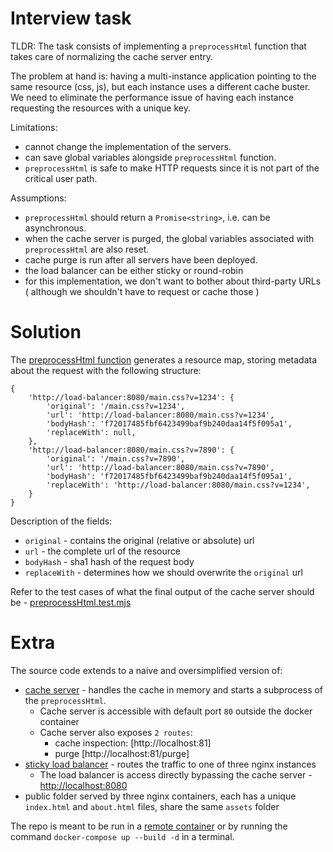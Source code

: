 # Interview task

TLDR: The task consists of implementing a `preprocessHtml` function that takes care of normalizing the cache server entry.

The problem at hand is: having a multi-instance application pointing to the same resource (css, js), but each instance uses
a different cache buster. We need to eliminate the performance issue of having each instance requesting the resources with a unique key.

Limitations:
  - cannot change the implementation of the servers.
  - can save global variables alongside `preprocessHtml` function.
  - `preprocessHtml` is safe to make HTTP requests since it is not part of the critical user path.

Assumptions:
  - `preprocessHtml` should return a `Promise<string>`, i.e. can be asynchronous.
  - when the cache server is purged, the global variables associated with `preprocessHtml` are also reset.
  - cache purge is run after all servers have been deployed.
  - the load balancer can be either sticky or round-robin
  - for this implementation, we don't want to bother about third-party URLs ( although we shouldn't have to request or cache those )

# Solution

The [preprocessHtml function](https://github.com/dimitarsi/interview-task-caching-solution-nodejs/blob/master/container/cache-server/lib/preprocessHtml/preprocessHtml.mjs) generates a resource map,
storing metadata about the request with the following structure:

```
{
    'http://load-balancer:8080/main.css?v=1234': {
        'original': '/main.css?v=1234',
        'url': 'http://load-balancer:8080/main.css?v=1234',
        'bodyHash': 'f72017485fbf6423499baf9b240daa14f5f095a1',
        'replaceWith': null,
    },
    'http://load-balancer:8080/main.css?v=7890': {
        'original': '/main.css?v=7890',
        'url': 'http://load-balancer:8080/main.css?v=7890',
        'bodyHash': 'f72017485fbf6423499baf9b240daa14f5f095a1',
        'replaceWith': 'http://load-balancer:8080/main.css?v=1234',
    }
}
```

Description of the fields:
 - `original` - contains the original (relative or absolute) url
 - `url` - the complete url of the resource
 - `bodyHash` - sha1 hash of the request body
 - `replaceWith` - determines how we should overwrite the `original` url

Refer to the test cases of what the final output of the cache server should be - [preprocessHtml.test.mjs](https://github.com/dimitarsi/interview-task-caching-solution-nodejs/blob/master/container/cache-server/lib/preprocessHtml/__tests__/preprocessHtml.test.mjs)

# Extra

The source code extends to a naive and oversimplified version of:
- [cache server](https://github.com/dimitarsi/interview-task-caching-solution-nodejs/blob/master/container/cache-server/lib/server.mjs) - handles the cache in memory and starts a subprocess of the `preprocessHtml`.
    - Cache server is accessible with default port `80` outside the docker container
    - Cache server also exposes `2 routes`:
        - cache inspection: [http://localhost:81]
        - purge [http://localhost:81/purge]
- [sticky load balancer](container\load-balancer\lib\server.mjs) - routes the traffic to one of three nginx instances
    - The load balancer is access directly bypassing the cache server - [http://localhost:8080](http://localhost:8080)
- public folder served by three nginx containers, each has a unique `index.html` and `about.html` files,
      share the same `assets` folder

The repo is meant to be run in a [remote container](https://code.visualstudio.com/docs/remote/containers) or by running the
command `docker-compose up --build -d` in a terminal.